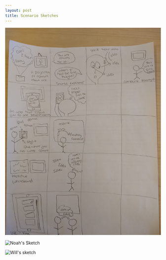 ```yaml
---
layout: post
title: Scenario Sketches
---
```


![Anjali's Sketch](/img/anjali_sketch.png)

![Noah's Sketch](/img/noah_sketch.png)

![Will's sketch](/img/will_sketch.png)
